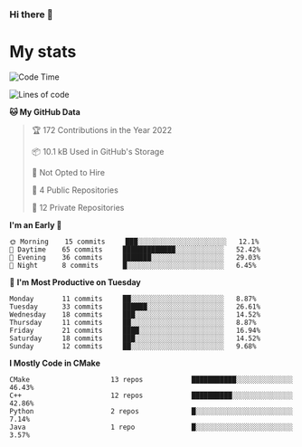 ### Hi there 👋

# My stats

<!--START_SECTION:waka-->
![Code Time](http://img.shields.io/badge/Code%20Time-103%20hrs%2026%20mins-blue)

![Lines of code](https://img.shields.io/badge/From%20Hello%20World%20I%27ve%20Written-61%20Thousand%20lines%20of%20code-blue)

**🐱 My GitHub Data** 

> 🏆 172 Contributions in the Year 2022
 > 
> 📦 10.1 kB Used in GitHub's Storage 
 > 
> 🚫 Not Opted to Hire
 > 
> 📜 4 Public Repositories 
 > 
> 🔑 12 Private Repositories  
 > 
**I'm an Early 🐤** 

```text
🌞 Morning    15 commits     ███░░░░░░░░░░░░░░░░░░░░░░   12.1% 
🌆 Daytime    65 commits     █████████████░░░░░░░░░░░░   52.42% 
🌃 Evening    36 commits     ███████░░░░░░░░░░░░░░░░░░   29.03% 
🌙 Night      8 commits      █░░░░░░░░░░░░░░░░░░░░░░░░   6.45%

```
📅 **I'm Most Productive on Tuesday** 

```text
Monday       11 commits     ██░░░░░░░░░░░░░░░░░░░░░░░   8.87% 
Tuesday      33 commits     ██████░░░░░░░░░░░░░░░░░░░   26.61% 
Wednesday    18 commits     ███░░░░░░░░░░░░░░░░░░░░░░   14.52% 
Thursday     11 commits     ██░░░░░░░░░░░░░░░░░░░░░░░   8.87% 
Friday       21 commits     ████░░░░░░░░░░░░░░░░░░░░░   16.94% 
Saturday     18 commits     ███░░░░░░░░░░░░░░░░░░░░░░   14.52% 
Sunday       12 commits     ██░░░░░░░░░░░░░░░░░░░░░░░   9.68%

```


**I Mostly Code in CMake** 

```text
CMake                    13 repos            ███████████░░░░░░░░░░░░░░   46.43% 
C++                      12 repos            ██████████░░░░░░░░░░░░░░░   42.86% 
Python                   2 repos             █░░░░░░░░░░░░░░░░░░░░░░░░   7.14% 
Java                     1 repo              █░░░░░░░░░░░░░░░░░░░░░░░░   3.57%

```



<!--END_SECTION:waka-->
